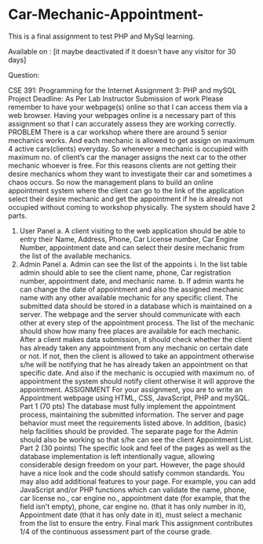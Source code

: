 # Car-Mechanic-Appointment-
This is a final assignment to test PHP and MySql learning. 

Available on :  [it maybe deactivated if it doesn't have any visitor for 30 days]





Question:

CSE 391: Programming for the Internet
Assignment 3: PHP and mySQL Project
Deadline: As Per Lab Instructor
Submission of work
Please remember to have your webpage(s) online so that I can access them via a web browser.
Having your webpages online is a necessary part of this assignment so
that I can accurately assess they are working correctly.
PROBLEM
There is a car workshop where there are around 5 senior mechanics works. And each mechanic
is allowed to get assign on maximum 4 active cars(clients) everyday. So whenever a mechanic is
occupied with maximum no. of client’s car the manager assigns the next car to the other
mechanic whoever is free. For this reasons clients are not getting their desire mechanics whom
they want to investigate their car and sometimes a chaos occurs.
So now the management plans to build an online appointment system where the client can go
to the link of the application select their desire mechanic and get the appointment if he is
already not occupied without coming to workshop physically.
The system should have 2 parts.
1. User Panel
a. A client visiting to the web application should be able to entry their Name,
Address, Phone, Car License number, Car Engine Number, appointment date and
can select their desire mechanic from the list of the available mechanics.
2. Admin Panel
a. Admin can see the list of the appoints
i. In the list table admin should able to see the client name, phone, Car
registration number, appointment date, and mechanic name.
b. If admin wants he can change the date of appointment and also the assigned
mechanic name with any other available mechanic for any specific client.
The submitted data should be stored in a database which is maintained on a server. The
webpage and the server should communicate with each other at every step of the appointment
process. The list of the mechanic should show how many free places are available for each
mechanic. After a client makes data submission, it should check whether the client has already
taken any appointment from any mechanic on certain date or not. If not, then the client is
allowed to take an appointment otherwise s/he will be notifying that he has already taken an 
appointment on that specific date. And also if the mechanic is occupied with maximum no. of
appointment the system should notify client otherwise it will approve the appointment.
ASSIGNMENT
For your assignment, you are to write an Appointment webpage using HTML, CSS, JavaScript,
PHP and mySQL.
Part 1 (70 pts)
The database must fully implement the appointment process, maintaining the submitted
information. The server and page behavior must meet the requirements listed above. In
addition, (basic) help facilities should be provided. The separate page for the Admin should also
be working so that s/he can see the client Appointment List.
Part 2 (30 points)
The specific look and feel of the pages as well as the database implementation is left
intentionally vague, allowing considerable design freedom on your part. However, the page
should have a nice look and the code should satisfy common standards. You may also add
additional features to your page. For example, you can add JavaScript and/or PHP functions
which can validate the name, phone, car license no., car engine no., appointment date (for
example, that the field isn't empty), phone, car engine no. (that it has only number in it),
Appointment date (that it has only date in it), must select a mechanic from the list to ensure the
entry.
Final mark
This assignment contributes 1/4 of the continuous assessment part of the course grade. 
